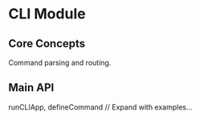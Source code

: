 # CLI Module

## Core Concepts
Command parsing and routing.

## Main API
runCLIApp, defineCommand
// Expand with examples...
